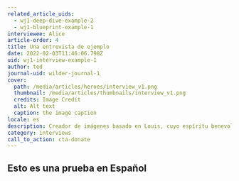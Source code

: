 ```yaml
---
related_article_uids:
  - wj1-deep-dive-example-2
  - wj1-blueprint-example-1
interviewee: Alice
article-order: 4
title: Una entrevista de ejemplo
date: 2022-02-03T11:46:06.798Z
uid: wj1-interview-example-1
author: ted
journal-uid: wilder-journal-1
cover:
  path: /media/articles/heroes/interview_v1.png
  thumbnail: /media/articles/thumbnails/interview_v1.png
  credits: Image Credit
  alt: Alt text
  caption: the image caption
locale: es
description: Creador de imágenes basado en Louis, cuyo espíritu benevolente está
category: interviews
call_to_action: cta-donate
---
```

## Esto es una prueba en Español
